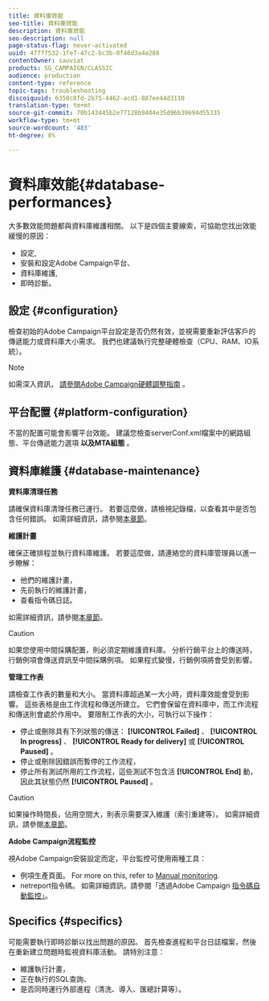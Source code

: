 ```yaml
---
title: 資料庫效能
seo-title: 資料庫效能
description: 資料庫效能
seo-description: null
page-status-flag: never-activated
uuid: 47ff7532-1fe7-47c2-bc3b-0f46d3a4a288
contentOwner: sauviat
products: SG_CAMPAIGN/CLASSIC
audience: production
content-type: reference
topic-tags: troubleshooting
discoiquuid: 6358c8fd-2b75-4462-acd1-887ee44d3110
translation-type: tm+mt
source-git-commit: 70b143445b2e77128b9404e35d96b39694d55335
workflow-type: tm+mt
source-wordcount: '483'
ht-degree: 8%

---
```



# 資料庫效能{#database-performances}

大多數效能問題都與資料庫維護相關。 以下是四個主要線索，可協助您找出效能緩慢的原因：

* 設定,
* 安裝和設定Adobe Campaign平台、
* 資料庫維護,
* 即時診斷。

## 設定 {#configuration}

檢查初始的Adobe Campaign平台設定是否仍然有效，並視需要重新評估客戶的傳遞能力或資料庫大小需求。 我們也建議執行完整硬體檢查（CPU、RAM、IO系統）。

>[!NOTE]
>
>如需深入資訊， [請參閱Adobe Campaign硬體調整指南](https://helpx.adobe.com/tw/campaign/kb/hardware-sizing-guide.html) 。

## 平台配置 {#platform-configuration}

不當的配置可能會影響平台效能。 建議您檢查serverConf.xml檔案中的網路組態、平台傳遞能力選項 **以及MTA組態** 。

## 資料庫維護 {#database-maintenance}

**資料庫清理任務**

請確保資料庫清理任務已運行。 若要這麼做，請檢視記錄檔，以查看其中是否包含任何錯誤。 如需詳細資訊，請參閱[本章節](../../production/using/database-cleanup-workflow.md)。

**維護計畫**

確保正確排程並執行資料庫維護。 若要這麼做，請連絡您的資料庫管理員以進一步瞭解：

* 他們的維護計畫，
* 先前執行的維護計畫，
* 查看指令碼日誌。

如需詳細資訊，請參閱[本章節](../../production/using/recommendations.md)。

>[!CAUTION]
>
>如果您使用中間採購配置，則必須定期維護資料庫。 分析行銷平台上的傳送時，行銷例項會傳送資訊至中間採購例項。 如果程式變慢，行銷例項將會受到影響。

**管理工作表**

請檢查工作表的數量和大小。 當資料庫超過某一大小時，資料庫效能會受到影響。 這些表格是由工作流程和傳送所建立。 它們會保留在資料庫中，而工作流程和傳送則會處於作用中。 要限制工作表的大小，可執行以下操作：

* 停止或刪除具有下列狀態的傳送： **[!UICONTROL Failed]** 、 **[!UICONTROL In progress]** 、 **[!UICONTROL Ready for delivery]** 或 **[!UICONTROL Paused]** 。
* 停止或刪除因錯誤而暫停的工作流程，
* 停止所有測試所用的工作流程，這些測試不包含活 **[!UICONTROL End]** 動，因此其狀態仍然 **[!UICONTROL Paused]** 。

>[!CAUTION]
>
>如果操作時間長，佔用空間大，則表示需要深入維護（索引重建等）。 如需詳細資訊，請參閱[本章節](../../production/using/recommendations.md)。

**Adobe Campaign流程監控**

視Adobe Campaign安裝設定而定，平台監控可使用兩種工具：

* 例項生產頁面。 For more on this, refer to [Manual monitoring](../../production/using/monitoring-processes.md#manual-monitoring).
* netreport指令碼。 如需詳細資訊，請參閱「透過Adobe Campaign [指令碼自動監控」](../../production/using/monitoring-processes.md#automatic-monitoring-via-adobe-campaign-scripts)。

## Specifics {#specifics}

可能需要執行即時診斷以找出問題的原因。 首先檢查進程和平台日誌檔案，然後在重新建立問題時監視資料庫活動。 請特別注意：

* 維護執行計畫，
* 正在執行的SQL查詢、
* 是否同時運行外部進程（清洗、導入、匯總計算等）。

